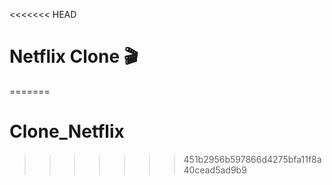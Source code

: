 <<<<<<< HEAD
# Netflix Clone 🎬
=======
# Clone_Netflix
>>>>>>> 451b2956b597866d4275bfa11f8a40cead5ad9b9
